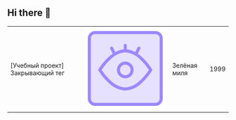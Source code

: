 ## Hi there 👋

<!--
**annmiers/annmiers** is a ✨ _special_ ✨ repository because its `README.md` (this file) appears on your GitHub profile.

Here are some ideas to get you started:

- 🔭 I’m currently working on ...
- 🌱 I’m currently learning ...
- 👯 I’m looking to collaborate on ...
- 🤔 I’m looking for help with ...
- 💬 Ask me about ...
- 📫 How to reach me: ...
- 😄 Pronouns: ...
- ⚡ Fun fact: ...
-->
<table>
  <tr>
    <td>[Учебный проект] Закрывающий тег</td>
    <td><a><img src="eye_5370702.png"></a></td>
    <td>Зелёная миля</td>
    <td>1999</td>
  </tr>
</table>
